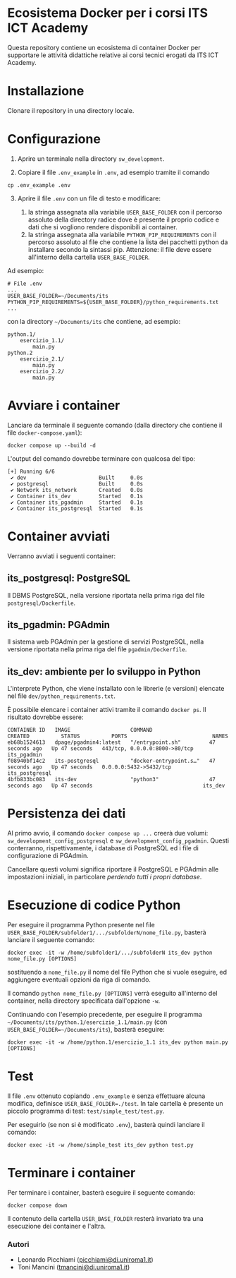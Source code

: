 # Ecosistema Docker per i corsi ITS ICT Academy #

Questa repository contiene un ecosistema di container Docker per supportare le attività didattiche relative ai corsi tecnici erogati da ITS ICT Academy.


# Installazione #

Clonare il repository in una directory locale.

# Configurazione #

1. Aprire un terminale nella directory `sw_development`.

2. Copiare il file `.env_example` in `.env`, ad esempio tramite il comando

```
cp .env_example .env
```

3. Aprire il file `.env` con un file di testo e modificare: 

   1. la stringa assegnata alla variabile `USER_BASE_FOLDER` con il percorso assoluto della directory radice dove è presente il proprio codice e dati che si vogliono rendere disponibili ai container.
   2. la stringa assegnata alla variabile `PYTHON_PIP_REQUIREMENTS` con il percorso assoluto al file che contiene la lista dei pacchetti python da installare secondo la sintassi pip. Attenzione: il file deve essere all'interno della cartella `USER_BASE_FOLDER`.

Ad esempio:

```
# File .env
...
USER_BASE_FOLDER=~/Documents/its
PYTHON_PIP_REQUIREMENTS=${USER_BASE_FOLDER}/python_requirements.txt 
...
```

con la directory `~/Documents/its` che contiene, ad esempio:

```
python.1/
	esercizio_1.1/
		main.py
python.2
	esercizio_2.1/
		main.py
	esercizio_2.2/
		main.py
```


# Avviare i container #
Lanciare da terminale il seguente comando (dalla directory che contiene il file `docker-compose.yaml`):

```
docker compose up --build -d
```

L'output del comando dovrebbe terminare con qualcosa del tipo:

```
[+] Running 6/6
 ✔ dev                       Built     0.0s 
 ✔ postgresql                Built     0.0s 
 ✔ Network its_network       Created   0.0s 
 ✔ Container its_dev         Started   0.1s 
 ✔ Container its_pgadmin     Started   0.1s 
 ✔ Container its_postgresql  Started   0.1s 
```

# Container avviati #

Verranno avviati i seguenti container:

## its_postgresql: PostgreSQL ##
Il DBMS PostgreSQL, nella versione riportata nella prima riga del file `postgresql/Dockerfile`.

## its_pgadmin: PGAdmin ##
Il sistema web PGAdmin per la gestione di servizi PostgreSQL, nella versione riportata nella prima riga del file `pgadmin/Dockerfile`.

## its_dev: ambiente per lo sviluppo in Python ## 
L'interprete Python, che viene installato con le librerie (e versioni) elencate nel file `dev/python_requirements.txt`.


È possibile elencare i container attivi tramite il comando `docker ps`. Il risultato dovrebbe essere:

```
CONTAINER ID   IMAGE                   COMMAND                  CREATED          STATUS          PORTS                           NAMES
eb68b1524613   dpage/pgadmin4:latest   "/entrypoint.sh"         47 seconds ago   Up 47 seconds   443/tcp, 0.0.0.0:8000->80/tcp   its_pgadmin
f08940bf14c2   its-postgresql          "docker-entrypoint.s…"   47 seconds ago   Up 47 seconds   0.0.0.0:5432->5432/tcp          its_postgresql
4bfb833bc083   its-dev                 "python3"                47 seconds ago   Up 47 seconds                                   its_dev
```

# Persistenza dei dati #

Al primo avvio, il comando `docker compose up ...` creerà due volumi: `sw_development_config_postgresql` e `sw_development_config_pgadmin`. Questi conterranno, rispettivamente, i database di PostgreSQL ed i file di configurazione di PGAdmin. 

Cancellare questi volumi significa riportare il PostgreSQL e PGAdmin alle impostazioni iniziali, in particolare *perdendo tutti i propri database*.


# Esecuzione di codice Python #

Per eseguire il programma Python presente nel file `USER_BASE_FOLDER/subfolder1/.../subfolderN/nome_file.py`, basterà lanciare il seguente comando:

```
docker exec -it -w /home/subfolder1/.../subfolderN its_dev python nome_file.py [OPTIONS]
```

sostituendo a `nome_file.py` il nome del file Python che si vuole eseguire, ed aggiungere eventuali opzioni da riga di comando.

Il comando `python nome_file.py [OPTIONS]` verrà eseguito all'interno del container, nella directory specificata dall'opzione `-w`.

Continuando con l'esempio precedente, per eseguire il programma `~/Documents/its/python.1/esercizio_1.1/main.py` (con `USER_BASE_FOLDER=~/Documents/its`), basterà eseguire:

```
docker exec -it -w /home/python.1/esercizio_1.1 its_dev python main.py [OPTIONS]
```

# Test #

Il file `.env` ottenuto copiando `.env_example` e senza effettuare alcuna modifica, definisce `USER_BASE_FOLDER=./test`. 
In tale cartella è presente un piccolo programma di test: `test/simple_test/test.py`.

Per eseguirlo (se non si è modificato `.env`), basterà quindi lanciare il comando:

```
docker exec -it -w /home/simple_test its_dev python test.py
```

# Terminare i container #

Per terminare i container, basterà eseguire il seguente comando:

```
docker compose down
```

Il contenuto della cartella `USER_BASE_FOLDER` resterà invariato tra una esecuzione dei container e l'altra.


### Autori ###

* Leonardo Picchiami ([picchiami@di.uniroma1.it](picchiami@di.uniroma1.it))
* Toni Mancini ([tmancini@di.uniroma1.it](tmancini@di.uniroma1.it))
